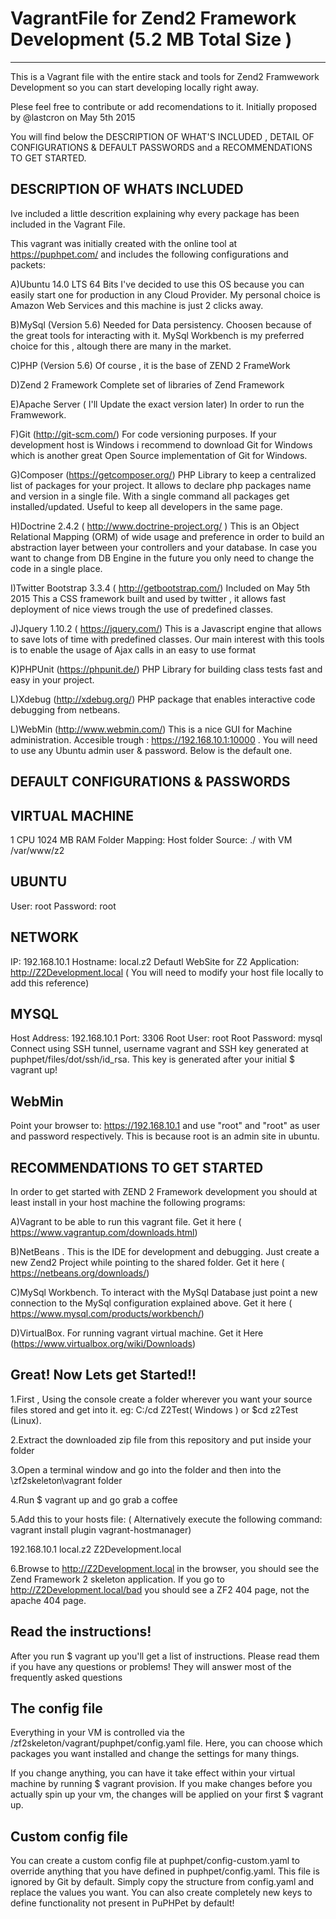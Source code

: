 # VagrantFile for Zend2 Framework Development (5.2 MB Total Size )
-------------------------------------------------------------------------------------------
This is a Vagrant file with the entire stack and tools for Zend2 Framwework Development so you can start developing locally right away.

Plese feel free to contribute or add recomendations to it. 
Initially proposed by @lastcron on May 5th 2015

You will find below the DESCRIPTION OF WHAT'S INCLUDED  , DETAIL OF CONFIGURATIONS & DEFAULT PASSWORDS and a RECOMMENDATIONS TO GET STARTED.

DESCRIPTION OF WHATS INCLUDED
--------------------------------------------------------------------

Ive included a little descrition explaining why every package has been included in the Vagrant File.

This vagrant was initially created with the online tool at https://puphpet.com/ and includes the following configurations and packets:

A)Ubuntu 14.0 LTS 64 Bits
I've decided to use this OS because you can easily start one for production in any Cloud Provider. My personal choice is Amazon Web Services and this machine is just 2 clicks away.

B)MySql (Version 5.6)
Needed for Data persistency. Choosen because of the great tools for interacting with it. MySql Workbench is my preferred choice for this , altough there are many in the market.

C)PHP (Version 5.6)
Of course , it is the base of ZEND 2 FrameWork

D)Zend 2 Framework
Complete set of libraries of Zend Framework

E)Apache Server ( I'll Update the exact version later)
In order to run the Framwework.

F)Git (http://git-scm.com/)
For code versioning purposes. If your development host is Windows i recommend to download Git for Windows which is another great Open Source implementation of Git for Windows. 

G)Composer (https://getcomposer.org/)
PHP Library to keep a centralized list of packages for your project. It allows to declare php packages name and version in a single file. With a single command all packages get installed/updated. Useful to keep all developers in the same page.

H)Doctrine 2.4.2 ( http://www.doctrine-project.org/ )
This is an Object Relational Mapping (ORM) of wide usage and preference in order to build an abstraction layer between your controllers and your database. In case you want to change from DB Engine in the future you only need to change the code in a single place.

I)Twitter Bootstrap 3.3.4 ( http://getbootstrap.com/) Included on May 5th 2015
This a CSS framework built and used by twitter , it allows fast deployment of nice views trough the use of predefined classes.

J)Jquery 1.10.2 ( https://jquery.com/)
This is a Javascript engine that allows to save lots of time with predefined classes. Our main interest with this tools is to enable the usage of Ajax calls in an easy to use format

K)PHPUnit (https://phpunit.de/)
PHP Library for building class tests fast and easy in your project.

L)Xdebug (http://xdebug.org/)
PHP package that enables interactive code debugging from netbeans.

L)WebMin (http://www.webmin.com/)
This is a nice GUI for Machine administration. Accesible trough : https://192.168.10.1:10000 . You will need to use any Ubuntu admin user & password. Below is the default one.

DEFAULT CONFIGURATIONS & PASSWORDS
--------------------------------------------------------------

VIRTUAL MACHINE
-----------------------------------------
1 CPU
1024 MB RAM
Folder Mapping:  Host folder Source: ./  with VM /var/www/z2

UBUNTU
------------------------------------------
User: root
Password: root

NETWORK
------------------------------------------
IP: 192.168.10.1
Hostname: local.z2
Defautl WebSite for Z2 Application: http://Z2Development.local  ( You will need to modify your host file locally to add this reference)

MYSQL
-------------------------------------------
Host Address: 192.168.10.1
Port: 3306
Root User: root
Root Password: mysql
Connect using SSH tunnel, username vagrant and SSH key generated at puphpet/files/dot/ssh/id_rsa. This key is generated after your initial $ vagrant up!

WebMin
------------------------------------------
Point your browser to: https://192.168.10.1 and use "root" and "root" as user and password respectively. This is because root is an admin site in ubuntu.

RECOMMENDATIONS TO GET STARTED
-----------------------------------------------------------

In order to get started with ZEND 2 Framework development you should at least install in your host machine the following programs:

A)Vagrant to be able to run this vagrant file. Get it here ( https://www.vagrantup.com/downloads.html)

B)NetBeans . This is the IDE for development and debugging. Just create a new Zend2 Project while pointing to the shared folder. Get it here ( https://netbeans.org/downloads/)

C)MySql Workbench. To interact with the MySql Database just point a new connection to the MySql configuration explained above. Get it here ( https://www.mysql.com/products/workbench/)

D)VirtualBox. For running vagrant virtual machine. Get it Here (https://www.virtualbox.org/wiki/Downloads)

Great! Now Lets get Started!!
--------------------------------

1.First , Using the console create a folder  wherever  you want your source files stored and get into it. eg: C:/cd Z2Test( Windows ) or $cd z2Test (Linux).

2.Extract the downloaded  zip file from this repository and put inside your folder

3.Open a terminal window and go into the folder and then into the \zf2skeleton\vagrant folder

4.Run $ vagrant up and go grab a coffee

5.Add this to your hosts file: ( Alternatively execute the following command: vagrant install plugin vagrant-hostmanager)

192.168.10.1	local.z2 Z2Development.local

6.Browse to http://Z2Development.local in the browser, you should see the Zend Framework 2 skeleton application. 
If you go to http://Z2Development.local/bad you should see a ZF2 404 page, not the apache 404 page. 

Read the instructions!
------------------------------------
After you run $ vagrant up you'll get a list of instructions. Please read them if you have any questions or problems! They will answer most of the frequently asked questions

The config file
------------------------------------
Everything in your VM is controlled via the /zf2skeleton/vagrant/puphpet/config.yaml file. Here, you can choose which packages you want installed and change the settings for many things.

If you change anything, you can have it take effect within your virtual machine by running $ vagrant provision. If you make changes before you actually spin up your vm, the changes will be applied on your first $ vagrant up.

Custom config file
----------------------------------
You can create a custom config file at puphpet/config-custom.yaml to override anything that you have defined in puphpet/config.yaml. This file is ignored by Git by default. Simply copy the structure from config.yaml and replace the values you want. You can also create completely new keys to define functionality not present in PuPHPet by default!







